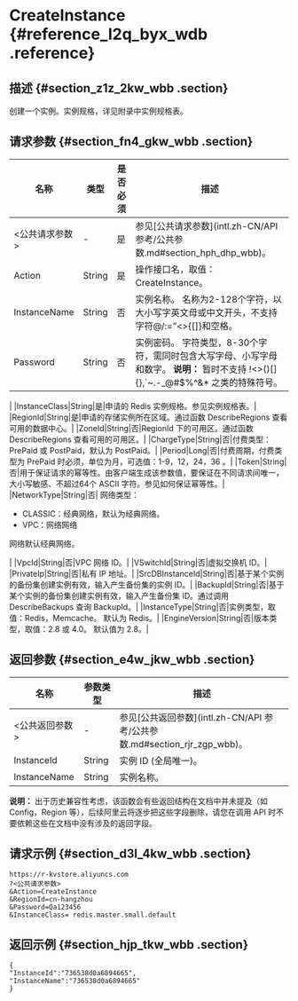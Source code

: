 # CreateInstance {#reference_l2q_byx_wdb .reference}

## 描述 {#section_z1z_2kw_wbb .section}

创建一个实例。实例规格，详见附录中实例规格表。

## 请求参数 {#section_fn4_gkw_wbb .section}

|名称|类型|是否必须|描述|
|--|--|----|--|
|<公共请求参数\>|-|是|参见[公共请求参数](intl.zh-CN/API 参考/公共参数.md#section_hph_dhp_wbb)。|
|Action|String|是|操作接口名，取值：CreateInstance。|
|InstanceName|String|否|实例名称。 名称为2-128个字符，以大小写字英文母或中文开头，不支持字符@/:=”<\>\{\[\]\}和空格。|
|Password|String|否|实例密码。 字符类型，8-30个字符，需同时包含大写字母、小写字母和数字。 **说明：** 暂时不支持 !<\>\(\)\[\]\{\},\`~.-\_@\#$%^&\* 之类的特殊符号。

|
|InstanceClass|String|是|申请的 Redis 实例规格。参见实例规格表。|
|RegionId|String|是|申请的存储实例所在区域。通过函数 DescribeRegions 查看可用的数据中心。|
|ZoneId|String|否|RegionId 下的可用区。通过函数 DescribeRegions 查看可用的可用区。|
|ChargeType|String|否|付费类型：PrePaid 或 PostPaid，默认为 PostPaid。|
|Period|Long|否|付费周期，付费类型为 PrePaid 时必须，单位为月，可选值：1-9，12，24，36 。|
|Token|String|否|用于保证请求的幂等性。由客户端生成该参数值，要保证在不同请求间唯一，大小写敏感、不超过64个 ASCII 字符。参见如何保证幂等性。|
|NetworkType|String|否| 网络类型：

 -   CLASSIC：经典网络，默认为经典网络。
-   VPC：网络网络

 网络默认经典网络。

 |
|VpcId|String|否|VPC 网络 ID。|
|VSwitchId|String|否|虚拟交换机 ID。|
|PrivateIp|String|否|私有 IP 地址。|
|SrcDBInstanceId|String|否|基于某个实例的备份集创建实例有效，输入产生备份集的实例 ID。|
|BackupId|String|否|基于某个实例的备份集创建实例有效，输入产生备份集 ID。通过调用 DescribeBackups 查询 BackupId。|
|InstanceType|String|否|实例类型，取值：Redis，Memcache。 默认为 Redis。|
|EngineVersion|String|否|版本类型，取值：2.8 或 4.0。 默认值为 2.8。|

## 返回参数 {#section_e4w_jkw_wbb .section}

|名称|参数类型|描述|
|--|----|--|
|<公共返回参数\>|-|参见[公共返回参数](intl.zh-CN/API 参考/公共参数.md#section_rjr_zgp_wbb)。|
|InstanceId|String|实例 ID \(全局唯一\)。|
|InstanceName|String|实例名称。|

**说明：** 出于历史兼容性考虑，该函数会有些返回结构在文档中并未提及（如 Config，Region 等），后续阿里云将逐步把这些字段删除，请您在调用 API 时不要依赖这些在文档中没有涉及的返回字段。

## 请求示例 {#section_d3l_4kw_wbb .section}

```
https://r-kvstore.aliyuncs.com
?<公共请求参数>
&Action=CreateInstance
&RegionId=cn-hangzhou
&Password=Qa123456
&InstanceClass= redis.master.small.default
```

## 返回示例 {#section_hjp_tkw_wbb .section}

```
{
"InstanceId":"736538d0a6894665",
"InstanceName":"736538d0a6894665"
}
```

